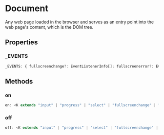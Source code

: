 <!--
 * @Author: haifeng.lu haifeng.lu@ly.com
 * @Date: 2022-12-21 10:39:13
 * @LastEditors: haifeng.lu
 * @LastEditTime: 2022-12-21 10:39:24
 * @Description: 
-->
# Document

Any web page loaded in the browser and serves as an entry point into the web page's content, which is the DOM tree.

## Properties

### _EVENTS

```ts
_EVENTS: { fullscreenchange?: EventListenerInfo[]; fullscreenerror?: EventListenerInfo[]; pointerlockchange?: EventListenerInfo[]; pointerlockerror?: EventListenerInfo[]; ... 91 more ...; paste?: EventListenerInfo[]; }
```

## Methods

### on

```ts
on: <K extends "input" | "progress" | "select" | "fullscreenchange" | "fullscreenerror" | "abort" | "animationcancel" | "animationend" | "animationiteration" | "animationstart" | "auxclick" | ... 84 more ... | "visibilitychange">(this: Document, type: K, selector: string, listener: (this: Document, ev: DocumentEventMap[...
```

### off

```ts
off: <K extends "input" | "progress" | "select" | "fullscreenchange" | "fullscreenerror" | "abort" | "animationcancel" | "animationend" | "animationiteration" | "animationstart" | "auxclick" | ... 84 more ... | "visibilitychange">(this: Document, type: K, selector: string, listener: (this: Document, ev: DocumentEventMap[...
```
